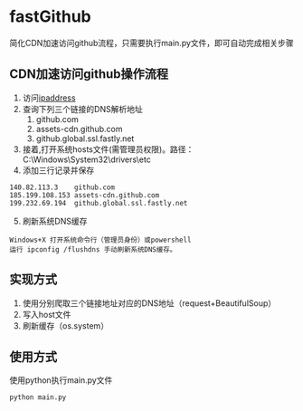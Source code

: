 # fastGithub
简化CDN加速访问github流程，只需要执行main.py文件，即可自动完成相关步骤  
## CDN加速访问github操作流程
1. 访问[ipaddress](https://www.ipaddress.com/)
2. 查询下列三个链接的DNS解析地址
    1. github.com  
    2. assets-cdn.github.com
    3. github.global.ssl.fastly.net  
3. 接着,打开系统hosts文件(需管理员权限)。路径：C:\Windows\System32\drivers\etc  
4. 添加三行记录并保存
```
140.82.113.3    github.com
185.199.108.153 assets-cdn.github.com
199.232.69.194  github.global.ssl.fastly.net
```
5. 刷新系统DNS缓存
```
Windows+X 打开系统命令行（管理员身份）或powershell
运行 ipconfig /flushdns 手动刷新系统DNS缓存。
```

## 实现方式
1. 使用分别爬取三个链接地址对应的DNS地址（request+BeautifulSoup）
2. 写入host文件 
3. 刷新缓存（os.system）

## 使用方式
使用python执行main.py文件
```
python main.py
```
